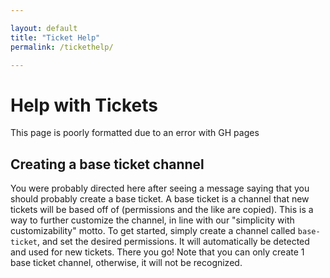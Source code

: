 ```yaml
---

layout: default
title: "Ticket Help"
permalink: /tickethelp/

---
```


# Help with Tickets
This page is poorly formatted due to an error with GH pages
## Creating a base ticket channel
You were probably directed here after seeing a message saying that you should probably create a base ticket. A base ticket is a channel that new tickets will be based off of (permissions and the like are copied). This is a way to further customize the channel, in line with our "simplicity with customizability" motto. To get started, simply create a channel called ``base-ticket``, and set the desired permissions. It will automatically be detected and used for new tickets. There you go! Note that you can only create 1 base ticket channel, otherwise, it will not be recognized.
